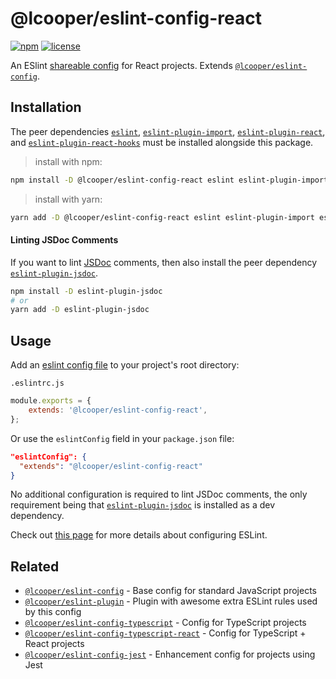 # @lcooper/eslint-config-react

[![npm][npm-badge]][npm-link]
[![license][license-badge]][license-link]

An ESlint [shareable config](https://eslint.org/docs/developer-guide/shareable-configs) for React projects. Extends [`@lcooper/eslint-config`](/packages/eslint-config).

## Installation

The peer dependencies [`eslint`](https://www.npmjs.com/package/eslint), [`eslint-plugin-import`](https://www.npmjs.com/package/eslint-plugin-import), [`eslint-plugin-react`](https://www.npmjs.com/package/eslint-plugin-react), and [`eslint-plugin-react-hooks`](https://www.npmjs.com/package/eslint-plugin-react-hooks) must be installed alongside this package.

> install with npm:
```bash
npm install -D @lcooper/eslint-config-react eslint eslint-plugin-import eslint-plugin-react eslint-plugin-react-hooks
```

> install with yarn:
```bash
yarn add -D @lcooper/eslint-config-react eslint eslint-plugin-import eslint-plugin-react eslint-plugin-react-hooks
```

#### Linting JSDoc Comments

If you want to lint [JSDoc](https://jsdoc.app) comments, then also install the peer dependency [`eslint-plugin-jsdoc`](https://www.npmjs.com/package/eslint-plugin-jsdoc).

```bash
npm install -D eslint-plugin-jsdoc
# or
yarn add -D eslint-plugin-jsdoc
```

## Usage

Add an [eslint config file](https://eslint.org/docs/user-guide/configuring/configuration-files) to your project's root directory:

`.eslintrc.js`

```javascript
module.exports = {
    extends: '@lcooper/eslint-config-react',
};
```

Or use the  `eslintConfig` field in your `package.json` file:

```json
"eslintConfig": {
  "extends": "@lcooper/eslint-config-react"
}
```

No additional configuration is required to lint JSDoc comments, the only requirement being that [`eslint-plugin-jsdoc`](https://www.npmjs.com/package/eslint-plugin-jsdoc) is installed as a dev dependency.

Check out [this page](https://eslint.org/docs/user-guide/configuring) for more details about configuring ESLint.

## Related

 * [`@lcooper/eslint-config`](/packages/eslint-config) - Base config for standard JavaScript projects
 * [`@lcooper/eslint-plugin`](/packages/eslint-plugin) - Plugin with awesome extra ESLint rules used by this config
 * [`@lcooper/eslint-config-typescript`](/packages/eslint-config-typescript) - Config for TypeScript projects
 * [`@lcooper/eslint-config-typescript-react`](/packages/eslint-config-typescript-react) - Config for TypeScript + React projects
 * [`@lcooper/eslint-config-jest`](/packages/eslint-config-jest) - Enhancement config for projects using Jest

[npm-link]: https://www.npmjs.com/package/@lcooper/eslint-config-react
[npm-badge]: https://img.shields.io/npm/v/@lcooper/eslint-config-react?logo=npm&style=for-the-badge
[license-link]: LICENSE
[license-badge]: https://img.shields.io/github/license/luciancooper/eslint-configs?color=brightgreen&style=for-the-badge

